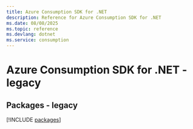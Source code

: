 ```yaml
---
title: Azure Consumption SDK for .NET
description: Reference for Azure Consumption SDK for .NET
ms.date: 08/08/2025
ms.topic: reference
ms.devlang: dotnet
ms.service: consumption
---
```

# Azure Consumption SDK for .NET - legacy
## Packages - legacy
[!INCLUDE [packages](consumption-index.md)]